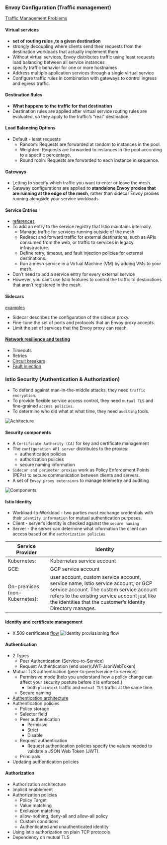 ### Envoy Configuration (Traffic management)
[Traffic Management Problems](https://istio.io/latest/docs/ops/common-problems/network-issues/#virtual-service-with-fault-injection-and-retrytimeout-policies-not-working-as-expected)
#### Virtual services
- **set of routing rules ,to a given destination**
- strongly decoupling where clients send their requests from the destination workloads that actually implement them
- Without virtual services, Envoy distributes traffic using least requests load balancing between all service instances
- specify traffic behavior for one or more hostnames
- Address multiple application services through a single virtual service
- Configure traffic rules in combination with gateways to control ingress and egress traffic.

#### Destination Rules
- **What happens to the traffic for that  destination**
- Destination rules are applied after virtual service routing rules are evaluated, so they apply to the traffic’s “real” destination.

#### Load Balancing Options
- Default - least requests
    - Random: Requests are forwarded at random to instances in the pool.
    - Weighted: Requests are forwarded to instances in the pool according to a specific percentage.
    - Round robin: Requests are forwarded to each instance in sequence.

#### Gateways
- Letting to specify which traffic you want to enter or leave the mesh.
- Gateway configurations are applied to **standalone Envoy proxies that are running at the edge of the mesh**, rather than sidecar Envoy proxies running alongside your service workloads.

#### Service Entries
- [references](https://istio.io/latest/docs/reference/config/networking/service-entry/)
- To add an entry to the service registry that Istio maintains internally.
    - Manage traffic for services running outside of the mesh.
    - Redirect and forward traffic for external destinations, such as APIs consumed from the web, or traffic to services in legacy infrastructure.
    - Define retry, timeout, and fault injection policies for external destinations.
    - Run a mesh service in a Virtual Machine (VM) by adding VMs to your mesh.
- Don’t need to add a service entry for every external service
- However, you can’t use Istio features to control the traffic to destinations that aren’t registered in the mesh.

#### Sidecars
[examples](https://istio.io/latest/docs/reference/config/networking/sidecar/)
- Sidecar describes the configuration of the sidecar proxy.
- Fine-tune the set of ports and protocols that an Envoy proxy accepts.
- Limit the set of services that the Envoy proxy can reach.

#### [Network resilience and testing](https://istio.io/latest/docs/concepts/traffic-management/#network-resilience-and-testing)
- Timeouts
- Retries
- [Circuit breakers](https://istio.io/latest/docs/tasks/traffic-management/circuit-breaking/)
- [Fault injection](https://istio.io/latest/docs/tasks/traffic-management/fault-injection/)

### Istio Security (Authentication & Authorization)
- To defend against man-in-the-middle attacks, they need `traffic encryption`.
- To provide flexible service access control, they need `mutual TLS` and fine-grained `access policies`.
- To determine who did what at what time, they need `auditing` tools.     

![Achitecture](https://istio.io/latest/docs/concepts/security/overview.svg)

#### Security components
- A `Certificate Authority (CA)` for key and certificate management
- The `configuration API server` distributes to the proxies:
    - authentication policies
    - authorization policies
    - secure naming information
- `Sidecar and perimeter proxies` work as Policy Enforcement Points (PEPs) to secure communication between clients and servers.
- A set of `Envoy proxy extensions` to manage telemetry and auditing

![Components](https://istio.io/latest/docs/concepts/security/arch-sec.svg)

#### Istio Identity
- Workload-to-Workload -  two parties must exchange credentials with their `identity information` for mutual authentication purposes.
- Client - server’s identity is checked against the `secure naming` 
- Server - the server can determine what information the client can access based on the `authorization policies`

|Service Provider | Identity |  
|--|--|  
| Kubernetes: | Kubernetes service account |
|GCE:| GCP service account|
|On-premises (non-Kubernetes):| user account, custom service account, service name, Istio service account, or GCP service account. The custom service account refers to the existing service account just like the identities that the customer’s Identity Directory manages.|

#### Identity and certificate management
- X.509 certificates
[flow](https://istio.io/latest/docs/concepts/security/#pki)
![Identity provissioning flow](https://istio.io/latest/docs/concepts/security/id-prov.svg)

#### Authentication
- 2 Types
    - Peer Authentication (Service-to-Service)
    - Request Authentication (end user)(JWT-JsonWebToken)
- Mutual TLS authentication (peer-to-peer/service-to-service)
    - Permissive mode (help you understand how a policy change can affect your security posture before it is enforced.)
        -  both `plaintext` traffic and `mutual TLS` traffic at the same time. 
    - Secure naming
- [Authentication architecture](https://istio.io/latest/docs/concepts/security/authn.svg)
- Authentication policies
    - Policy storage
    - Selector field
    - Peer authentication
        - Permisive
        - Strict
        - Disable
    - Request authentication
        - Request authentication policies specify the values needed to validate a JSON Web Token (JWT).
    - Principals
- Updating authentication policies

#### Authorization
- Authorization architecture
- Implicit enablement
- Authorization policies
    - Policy Target
    - Value matching
    - Exclusion matching
    - allow-nothing, deny-all and allow-all policy
    - Custom conditions
    - Authenticated and unauthenticated identity
- Using Istio authorization on plain TCP protocols
- Dependency on mutual TLS